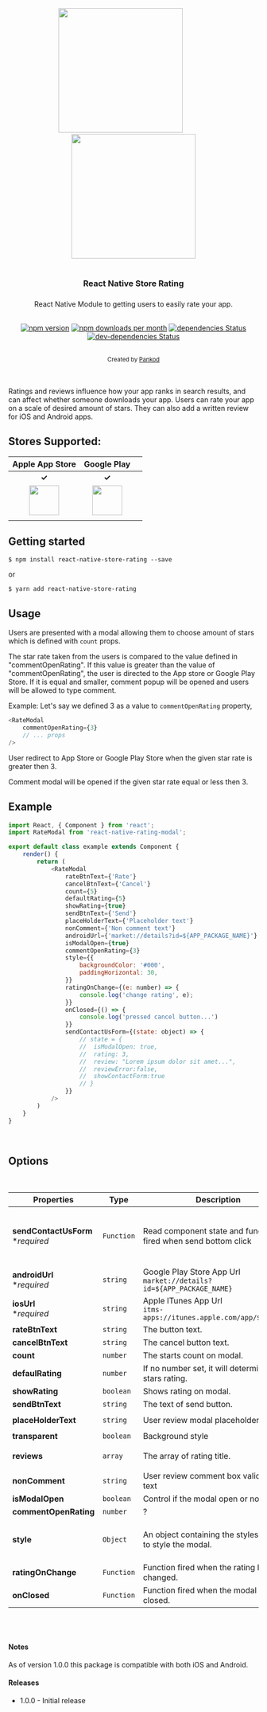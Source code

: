 
<div align="center">
 <img src="./screenshots/shoot_1.png" width="250">
  &nbsp;&nbsp;&nbsp;&nbsp;&nbsp;&nbsp;&nbsp;&nbsp;&nbsp;&nbsp;&nbsp;&nbsp;
 <img src="./screenshots/shoot_2.png" width="250">
</div>

<br/>
<div align="center"> <h3>React Native Store Rating<h3></div>

<div align="center"> React Native Module to getting users to easily rate your app.</div>
<div align="center"> 
<br/>

[![npm version](https://img.shields.io/npm/v/@pankod/react-native-store-rating.svg)](https://www.npmjs.com/package/@pankod/react-native-store-rating)
[![npm downloads per month](https://img.shields.io/npm/dm/react-native-store-rating.svg)](https://www.npmjs.com/package/@pankod/react-native-store-rating)
[![dependencies Status](https://david-dm.org/pankod/react-native-store-rating/status.svg)](https://david-dm.org/pankod/react-native-store-rating)
[![dev-dependencies Status](https://david-dm.org/pankod/react-native-store-rating/dev-status.svg)](https://david-dm.org/pankod/react-native-store-rating?type=dev)

<br/>
  <sub>Created by <a href="https://www.pankod.com">Pankod</a></sub>
</div>
<br/>
<br/>

Ratings and reviews influence how your app ranks in search results, and can affect whether someone downloads your app. Users can rate your app on a scale of desired amount of stars. They can also add a written review for iOS and Android apps.





## Stores Supported:
|                                                                 **Apple App Store**                                                                 |                                                              **Google Play**                                                              |                                                                              |
| :--------------------------------------------------------------------------------------------------------------------------------------: | :-------------------------------------------------------------------------------------------------------------------------------------: | :----------------------------------------------------------------------------------------------------------
|                                                         **✓**                                                         |                                                        **✓**                                                        |                                                                                                                       |
| <img src="https://developer.apple.com/assets/elements/icons/app-store/app-store-128x128_2x.png" height="60" > |                      <img src="https://elegal.ph/site/wp-content/uploads/2017/08/google-play-icon-logo-favicon-1632434.svg_.jpg" height="60" float="right"> |
|                                             |






## Getting started
```
$ npm install react-native-store-rating --save
```

or

```
$ yarn add react-native-store-rating
```

## Usage
Users are presented with a modal allowing them to choose amount of stars which is defined with `count` props.

The star rate taken from the users is compared to the value defined in "commentOpenRating". If this value is greater than the value of "commentOpenRating", the user is directed to the App store or Google Play Store. If it is equal and smaller, comment popup will be opened and users will be allowed to type comment.

Example: Let's say we defined 3 as a value to `commentOpenRating` property,
```javascript
<RateModal
	commentOpenRating={3}
	// ... props
/>
```

User redirect to App Store or Google Play Store when the given star rate is greater then 3.

Comment modal will be opened if the given star rate equal or less then 3.


## Example
```javascript
import React, { Component } from 'react';
import RateModal from 'react-native-rating-modal';

export default class example extends Component {
    render() {
        return (
            <RateModal
                rateBtnText={'Rate'}
                cancelBtnText={'Cancel'}
                count={5}
                defaultRating={5}
                showRating={true}
                sendBtnText={'Send'}
                placeHolderText={'Placeholder text'}
                nonComment={'Non comment text'}
                androidUrl={'market://details?id=${APP_PACKAGE_NAME}'}
                isModalOpen={true}
                commentOpenRating={3}
                style={{
                    backgroundColor: '#000',
                    paddingHorizontal: 30,
                }}
                ratingOnChange={(e: number) => {
                    console.log('change rating', e);
                }}
                onClosed={() => {
                    console.log('pressed cancel button...')
                }}
                sendContactUsForm={(state: object) => {
                    // state = {
                    // 	isModalOpen: true,
                    // 	rating: 3,
                    // 	review: "Lorem ipsum dolor sit amet...",
                    // 	reviewError:false,
                    // 	showContactForm:true
                    // }
                }}
            />
        )
    }
}

```

<br/>

## Options
<br/>

| Properties | Type | Description |Default |
|------------|-------------------------------------|-------------|----------------------------------------------------------------|
| **sendContactUsForm** <br> **required* | `Function`  | Read component state and function fired when send bottom click | `{ isModalOpen: true, rating: 3, review: "Lorem ipsum dolor sit amet...", reviewError:false, showContactForm:true }` | 
| **androidUrl** <br> **required* | `string`  | Google Play Store App Url <br> `market://details?id=${APP_PACKAGE_NAME}` | | 
| **iosUrl** <br> **required* | `string`  | Apple ITunes App Url <br> `itms-apps://itunes.apple.com/app/${APP_ID}`| | 
| **rateBtnText**   | `string` | The button text.    | `"Rate"`        | 
| **cancelBtnText**  | `string`  | The cancel button text.  | `"Cancel"`  | 
| **count**     | `number`     | The starts count on modal.   | `5` | 
| **defaulRating** | `number` | If no number set, it will determine 3 stars rating.               |  `5` | 
| **showRating**      | `boolean` | Shows rating on modal. | ` true`   | 
| **sendBtnText** | `string`  | The text of send button. | `"Send"` |  
| **placeHolderText** | `string` | User review modal placeholder text. | `"You can write your comments here"` | 
| **transparent** |`boolean` | Background style | `true` | 
| **reviews** | `array` | The array of rating title. | `['Terrible', 'Bad', 'Okay', 'Good', 'Great']` | 
| **nonComment** | `string`  | User review comment box validation text | `"Please specify your opinion."` | 
| **isModalOpen** | `boolean`  | Control if the modal open or not. | `false` | 
| **commentOpenRating** | `number`  | ? | `3` | 
| **style** | `Object`  | An object containing the styles objects to style the modal. | `example:`<br>`{ backgroundColor: #000, paddingHorizontal: 30 }` | 
| **ratingOnChange** | `Function`  | Function fired when the rating has changed.| `return: number` | 
| **onClosed** | `Function`  | Function fired when the modal has closed.| `console.warn('pressed cancel button...')` | 

<br/>
<br/>


#### Notes

As of version 1.0.0 this package is compatible with both iOS and Android.

#### Releases
- 1.0.0 - Initial release


